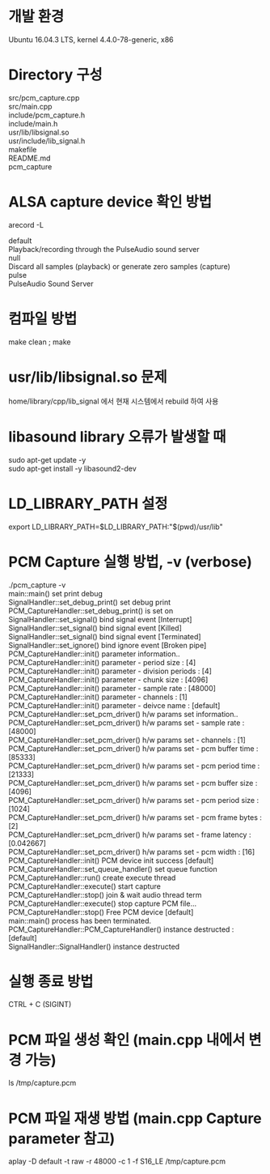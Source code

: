 # 개발 환경
Ubuntu 16.04.3 LTS, kernel 4.4.0-78-generic, x86  
  
# Directory 구성  
src/pcm_capture.cpp  
src/main.cpp  
include/pcm_capture.h  
include/main.h  
usr/lib/libsignal.so  
usr/include/lib_signal.h  
makefile  
README.md  
pcm_capture  
  
# ALSA capture device 확인 방법  
arecord -L  
  
default  
    Playback/recording through the PulseAudio sound server  
null  
    Discard all samples (playback) or generate zero samples (capture)  
pulse  
    PulseAudio Sound Server  

# 컴파일 방법  
make clean ; make  

# usr/lib/libsignal.so 문제
home/library/cpp/lib_signal 에서 현재 시스템에서 rebuild 하여 사용

# libasound library 오류가 발생할 때  
sudo apt-get update -y  
sudo apt-get install -y libasound2-dev  
  
# LD_LIBRARY_PATH 설정  
export LD_LIBRARY_PATH=$LD_LIBRARY_PATH:"$(pwd)/usr/lib"  
  
# PCM Capture 실행 방법, -v (verbose)  
 ./pcm_capture -v  
main::main() set print debug  
SignalHandler::set_debug_print() set debug print  
PCM_CaptureHandler::set_debug_print() is set on  
SignalHandler::set_signal() bind signal event [Interrupt]  
SignalHandler::set_signal() bind signal event [Killed]  
SignalHandler::set_signal() bind signal event [Terminated]  
SignalHandler::set_ignore() bind ignore event [Broken pipe]  
PCM_CaptureHandler::init() parameter information..  
PCM_CaptureHandler::init() parameter - period size      : [4]  
PCM_CaptureHandler::init() parameter - division periods : [4]  
PCM_CaptureHandler::init() parameter - chunk size       : [4096]  
PCM_CaptureHandler::init() parameter - sample rate      : [48000]  
PCM_CaptureHandler::init() parameter - channels         : [1]  
PCM_CaptureHandler::init() parameter - deivce name      : [default]  
PCM_CaptureHandler::set_pcm_driver() h/w params set information..  
PCM_CaptureHandler::set_pcm_driver() h/w params set - sample rate     : [48000]  
PCM_CaptureHandler::set_pcm_driver() h/w params set - channels        : [1]  
PCM_CaptureHandler::set_pcm_driver() h/w params set - pcm buffer time : [85333]  
PCM_CaptureHandler::set_pcm_driver() h/w params set - pcm period time : [21333]  
PCM_CaptureHandler::set_pcm_driver() h/w params set - pcm buffer size : [4096]  
PCM_CaptureHandler::set_pcm_driver() h/w params set - pcm period size : [1024]  
PCM_CaptureHandler::set_pcm_driver() h/w params set - pcm frame bytes : [2]  
PCM_CaptureHandler::set_pcm_driver() h/w params set - frame latency   : [0.042667]  
PCM_CaptureHandler::set_pcm_driver() h/w params set - pcm width       : [16]  
PCM_CaptureHandler::init() PCM device init success [default]  
PCM_CaptureHandler::set_queue_handler() set queue function  
PCM_CaptureHandler::run() create execute thread  
PCM_CaptureHandler::execute() start capture  
PCM_CaptureHandler::stop() join & wait audio thread term  
PCM_CaptureHandler::execute() stop capture PCM file...  
PCM_CaptureHandler::stop() Free PCM device [default]  
main::main() process has been terminated.  
PCM_CaptureHandler::PCM_CaptureHandler() instance destructed : [default]  
SignalHandler::SignalHandler() instance destructed  
  
# 실행 종료 방법  
CTRL + C (SIGINT)  
  
# PCM 파일 생성 확인 (main.cpp 내에서 변경 가능)  
ls /tmp/capture.pcm  
  
# PCM 파일 재생 방법 (main.cpp Capture parameter 참고)  
aplay -D default -t raw -r 48000 -c 1 -f S16_LE /tmp/capture.pcm  

